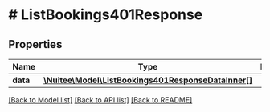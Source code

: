 # # ListBookings401Response

## Properties

Name | Type | Description | Notes
------------ | ------------- | ------------- | -------------
**data** | [**\Nuitee\Model\ListBookings401ResponseDataInner[]**](ListBookings401ResponseDataInner.md) |  | [optional]

[[Back to Model list]](../../README.md#models) [[Back to API list]](../../README.md#endpoints) [[Back to README]](../../README.md)
